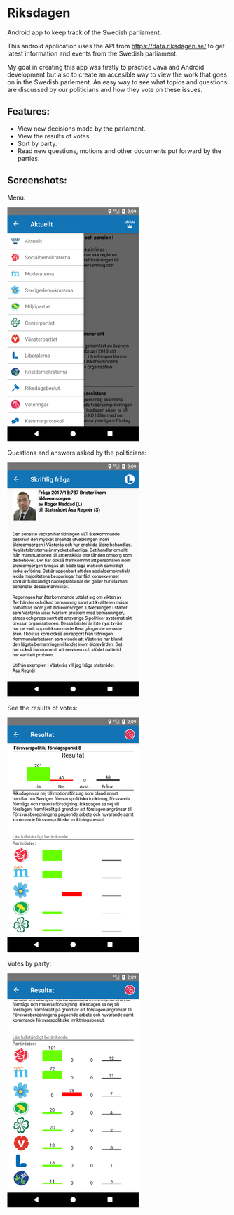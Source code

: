 # Riksdagen
Android app to keep track of the Swedish parliament.

This android application uses the API from https://data.riksdagen.se/ to get latest information and events from the Swedish parliament.

My goal in creating this app was firstly to practice Java and Android development but also to create an accesible way to view the work that goes on in the Swedish parlement. An easy way to see what topics and questions are discussed by our politicians and how they vote on these issues. 

## Features:
 * View new decisions made by the parlament.
 * View the results of votes.
 * Sort by party.
 * Read new questions, motions and other documents put forward by the parties.
 
 
## Screenshots: 
Menu:

<img src="https://raw.githubusercontent.com/OAndell/Riksdagen/master/screenshots/menuExample.png" alt="Smiley face" width="300">

Questions and answers asked by the politicians: 

<img src="https://raw.githubusercontent.com/OAndell/Riksdagen/master/screenshots/questionExample.png" alt="Smiley face" width="300">

See the results of votes:

<img src="https://raw.githubusercontent.com/OAndell/Riksdagen/master/screenshots/voteExample1.png" alt="Smiley face" width="300">

Votes by party:

<img src="https://raw.githubusercontent.com/OAndell/Riksdagen/master/screenshots/voteExample2.png" alt="Smiley face" width="300">

